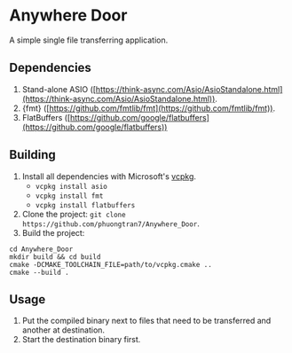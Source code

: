 # Anywhere Door

A simple single file transferring application. 

## Dependencies
1. Stand-alone ASIO ([https://think-async.com/Asio/AsioStandalone.html](https://think-async.com/Asio/AsioStandalone.html)).
2. {fmt} ([https://github.com/fmtlib/fmt](https://github.com/fmtlib/fmt)).
3. FlatBuffers ([https://github.com/google/flatbuffers](https://github.com/google/flatbuffers))

## Building
1. Install all dependencies with Microsoft's <a href="https://github.com/Microsoft/vcpkg">vcpkg</a>.
    * `vcpkg install asio`
    * `vcpkg install fmt`
    * `vcpkg install flatbuffers`
2. Clone the project: `git clone https://github.com/phuongtran7/Anywhere_Door`.
3. Build the project:
```
cd Anywhere_Door
mkdir build && cd build
cmake -DCMAKE_TOOLCHAIN_FILE=path/to/vcpkg.cmake ..
cmake --build .
```

## Usage
1. Put the compiled binary next to files that need to be transferred and another at destination.
2. Start the destination binary first.
